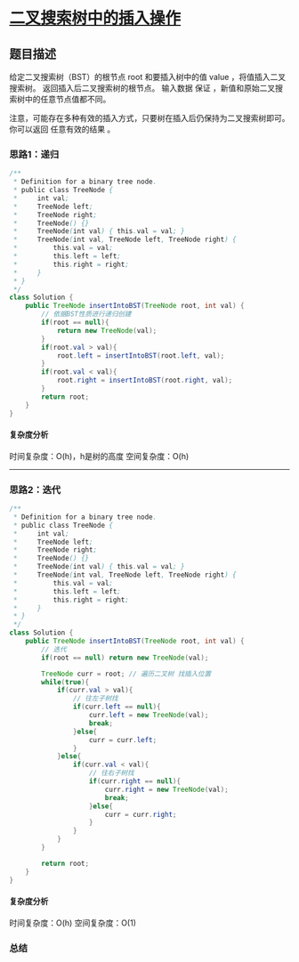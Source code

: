 # [二叉搜索树中的插入操作](二叉搜索树中的插入操作"[题目地址](https://leetcode.cn/problems/insert-into-a-binary-search-tree/description/)")

## 题目描述
给定二叉搜索树（BST）的根节点 root 和要插入树中的值 value ，将值插入二叉搜索树。 返回插入后二叉搜索树的根节点。 输入数据 保证 ，新值和原始二叉搜索树中的任意节点值都不同。

注意，可能存在多种有效的插入方式，只要树在插入后仍保持为二叉搜索树即可。 你可以返回 任意有效的结果 。



### 思路1：递归


```java
/**
 * Definition for a binary tree node.
 * public class TreeNode {
 *     int val;
 *     TreeNode left;
 *     TreeNode right;
 *     TreeNode() {}
 *     TreeNode(int val) { this.val = val; }
 *     TreeNode(int val, TreeNode left, TreeNode right) {
 *         this.val = val;
 *         this.left = left;
 *         this.right = right;
 *     }
 * }
 */
class Solution {
    public TreeNode insertIntoBST(TreeNode root, int val) {
        // 依据BST性质进行递归创建
        if(root == null){
            return new TreeNode(val);
        }
        if(root.val > val){
            root.left = insertIntoBST(root.left, val);
        }
        if(root.val < val){
            root.right = insertIntoBST(root.right, val);
        }
        return root;
    }
}
```

#### 复杂度分析
时间复杂度：O(h)，h是树的高度
空间复杂度：O(h)

----

### 思路2：迭代


```java
/**
 * Definition for a binary tree node.
 * public class TreeNode {
 *     int val;
 *     TreeNode left;
 *     TreeNode right;
 *     TreeNode() {}
 *     TreeNode(int val) { this.val = val; }
 *     TreeNode(int val, TreeNode left, TreeNode right) {
 *         this.val = val;
 *         this.left = left;
 *         this.right = right;
 *     }
 * }
 */
class Solution {
    public TreeNode insertIntoBST(TreeNode root, int val) {
        // 迭代
        if(root == null) return new TreeNode(val);

        TreeNode curr = root; // 遍历二叉树 找插入位置
        while(true){
            if(curr.val > val){
                // 往左子树找
                if(curr.left == null){
                    curr.left = new TreeNode(val);
                    break;
                }else{
                    curr = curr.left;
                }
            }else{
                if(curr.val < val){
                    // 往右子树找
                    if(curr.right == null){
                        curr.right = new TreeNode(val);
                        break;
                    }else{
                        curr = curr.right;
                    }
                }
            }
        }

        return root;
    }
}
```

#### 复杂度分析
时间复杂度：O(h)
空间复杂度：O(1)

### 总结

